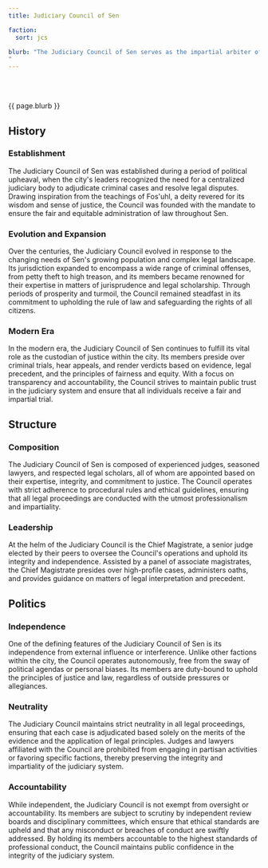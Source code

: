```yaml
---
title: Judiciary Council of Sen

faction: 
  sort: jcs

blurb: "The Judiciary Council of Sen serves as the impartial arbiter of justice within the city, entrusted with the solemn duty of trying criminal cases and upholding the rule of law. Comprised of dedicated judges, lawyers, and legal scholars, the Council operates independently of any factional influence, ensuring that justice is administered fairly and without bias. Guided by the principles of Fos'uhl, the god of duality, reasoning, and magic, the members of the Judiciary Council are committed to upholding the highest standards of integrity, impartiality, and ethical conduct in all legal proceedings.
"
---
```


<h1 id="overview" style="visibility: hidden; margin: 0px; padding: 0px;">Overview</h1>

{{ page.blurb }}

<!--more-->

## History
### Establishment
The Judiciary Council of Sen was established during a period of political upheaval, when the city's leaders recognized the need for a centralized judiciary body to adjudicate criminal cases and resolve legal disputes. Drawing inspiration from the teachings of Fos'uhl, a deity revered for its wisdom and sense of justice, the Council was founded with the mandate to ensure the fair and equitable administration of law throughout Sen.

### Evolution and Expansion
Over the centuries, the Judiciary Council evolved in response to the changing needs of Sen's growing population and complex legal landscape. Its jurisdiction expanded to encompass a wide range of criminal offenses, from petty theft to high treason, and its members became renowned for their expertise in matters of jurisprudence and legal scholarship. Through periods of prosperity and turmoil, the Council remained steadfast in its commitment to upholding the rule of law and safeguarding the rights of all citizens.

### Modern Era
In the modern era, the Judiciary Council of Sen continues to fulfill its vital role as the custodian of justice within the city. Its members preside over criminal trials, hear appeals, and render verdicts based on evidence, legal precedent, and the principles of fairness and equity. With a focus on transparency and accountability, the Council strives to maintain public trust in the judiciary system and ensure that all individuals receive a fair and impartial trial.

## Structure
### Composition
The Judiciary Council of Sen is composed of experienced judges, seasoned lawyers, and respected legal scholars, all of whom are appointed based on their expertise, integrity, and commitment to justice. The Council operates with strict adherence to procedural rules and ethical guidelines, ensuring that all legal proceedings are conducted with the utmost professionalism and impartiality.

### Leadership
At the helm of the Judiciary Council is the Chief Magistrate, a senior judge elected by their peers to oversee the Council's operations and uphold its integrity and independence. Assisted by a panel of associate magistrates, the Chief Magistrate presides over high-profile cases, administers oaths, and provides guidance on matters of legal interpretation and precedent.

## Politics
### Independence
One of the defining features of the Judiciary Council of Sen is its independence from external influence or interference. Unlike other factions within the city, the Council operates autonomously, free from the sway of political agendas or personal biases. Its members are duty-bound to uphold the principles of justice and law, regardless of outside pressures or allegiances.

### Neutrality
The Judiciary Council maintains strict neutrality in all legal proceedings, ensuring that each case is adjudicated based solely on the merits of the evidence and the application of legal principles. Judges and lawyers affiliated with the Council are prohibited from engaging in partisan activities or favoring specific factions, thereby preserving the integrity and impartiality of the judiciary system.

### Accountability
While independent, the Judiciary Council is not exempt from oversight or accountability. Its members are subject to scrutiny by independent review boards and disciplinary committees, which ensure that ethical standards are upheld and that any misconduct or breaches of conduct are swiftly addressed. By holding its members accountable to the highest standards of professional conduct, the Council maintains public confidence in the integrity of the judiciary system.